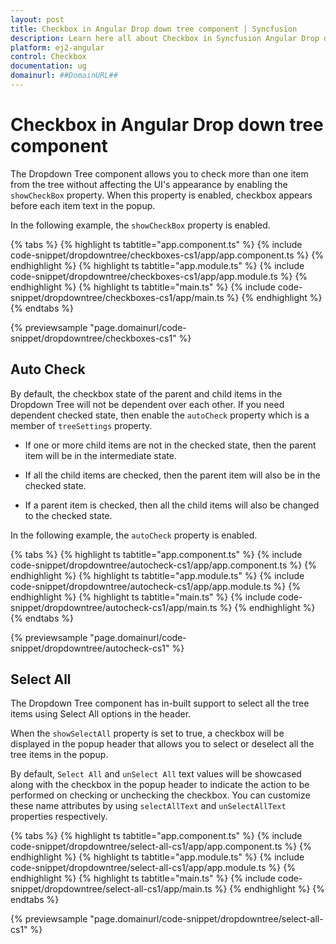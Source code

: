 ```yaml
---
layout: post
title: Checkbox in Angular Drop down tree component | Syncfusion
description: Learn here all about Checkbox in Syncfusion Angular Drop down tree component of Syncfusion Essential JS 2 and more.
platform: ej2-angular
control: Checkbox 
documentation: ug
domainurl: ##DomainURL##
---
```


# Checkbox in Angular Drop down tree component

The Dropdown Tree component allows you to check more than one item from the tree without affecting the UI's appearance by enabling the `showCheckBox` property. When this property is enabled, checkbox appears before each item text in the popup.

In the following example, the `showCheckBox` property is enabled.

{% tabs %}
{% highlight ts tabtitle="app.component.ts" %}
{% include code-snippet/dropdowntree/checkboxes-cs1/app/app.component.ts %}
{% endhighlight %}
{% highlight ts tabtitle="app.module.ts" %}
{% include code-snippet/dropdowntree/checkboxes-cs1/app/app.module.ts %}
{% endhighlight %}
{% highlight ts tabtitle="main.ts" %}
{% include code-snippet/dropdowntree/checkboxes-cs1/app/main.ts %}
{% endhighlight %}
{% endtabs %}
  
{% previewsample "page.domainurl/code-snippet/dropdowntree/checkboxes-cs1" %}

## Auto Check

By default, the checkbox state of the parent and child items in the Dropdown Tree will not be dependent over each other. If you need dependent checked state, then enable the `autoCheck` property which is a member of `treeSettings` property.

* If one or more child items are not in the checked state, then the parent item will be in the intermediate state.

* If all the child items are checked, then the parent item will also be in the checked state.

* If a parent item is checked, then all the child items will also be changed to the checked state.

In the following example, the `autoCheck` property is enabled.

{% tabs %}
{% highlight ts tabtitle="app.component.ts" %}
{% include code-snippet/dropdowntree/autocheck-cs1/app/app.component.ts %}
{% endhighlight %}
{% highlight ts tabtitle="app.module.ts" %}
{% include code-snippet/dropdowntree/autocheck-cs1/app/app.module.ts %}
{% endhighlight %}
{% highlight ts tabtitle="main.ts" %}
{% include code-snippet/dropdowntree/autocheck-cs1/app/main.ts %}
{% endhighlight %}
{% endtabs %}
  
{% previewsample "page.domainurl/code-snippet/dropdowntree/autocheck-cs1" %}

## Select All

The Dropdown Tree component has in-built support to select all the tree items using Select All options in the header.

When the `showSelectAll` property is set to true, a checkbox will be displayed in the popup header that allows you to select or deselect all the tree items in the popup.

By default, `Select All` and `unSelect All` text values will be showcased along with the checkbox in the popup header to indicate the action to be performed on checking or unchecking the checkbox. You can customize these name attributes by using `selectAllText` and `unSelectAllText` properties respectively.

{% tabs %}
{% highlight ts tabtitle="app.component.ts" %}
{% include code-snippet/dropdowntree/select-all-cs1/app/app.component.ts %}
{% endhighlight %}
{% highlight ts tabtitle="app.module.ts" %}
{% include code-snippet/dropdowntree/select-all-cs1/app/app.module.ts %}
{% endhighlight %}
{% highlight ts tabtitle="main.ts" %}
{% include code-snippet/dropdowntree/select-all-cs1/app/main.ts %}
{% endhighlight %}
{% endtabs %}
  
{% previewsample "page.domainurl/code-snippet/dropdowntree/select-all-cs1" %}